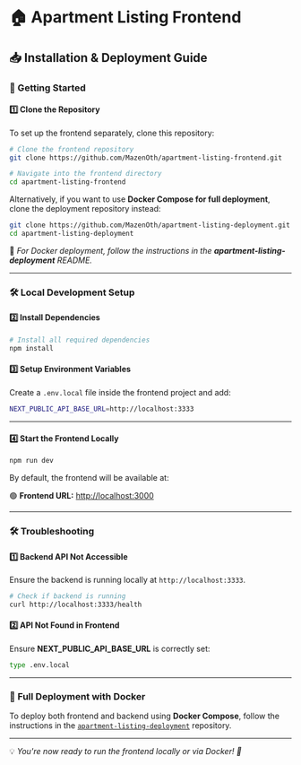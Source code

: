 
# 🏠 Apartment Listing Frontend  

## 📥 Installation & Deployment Guide  

### 🚀 Getting Started  

#### 1️⃣ Clone the Repository  

To set up the frontend separately, clone this repository:  

```sh
# Clone the frontend repository
git clone https://github.com/MazenOth/apartment-listing-frontend.git

# Navigate into the frontend directory
cd apartment-listing-frontend
```

Alternatively, if you want to use **Docker Compose for full deployment**, clone the deployment repository instead:  

```sh
git clone https://github.com/MazenOth/apartment-listing-deployment.git
cd apartment-listing-deployment
```

📌 _For Docker deployment, follow the instructions in the **apartment-listing-deployment** README._

---

### 🛠 Local Development Setup  

#### 2️⃣ Install Dependencies  

```sh
# Install all required dependencies
npm install
```

#### 3️⃣ Setup Environment Variables  

Create a `.env.local` file inside the frontend project and add:  

```sh
NEXT_PUBLIC_API_BASE_URL=http://localhost:3333
```

---

#### 4️⃣ Start the Frontend Locally  

```sh
npm run dev
```

By default, the frontend will be available at:  

🟢 **Frontend URL:** [http://localhost:3000](http://localhost:3000)

---

### 🛠 Troubleshooting  

#### 1️⃣ Backend API Not Accessible  

Ensure the backend is running locally at `http://localhost:3333`.  

```sh
# Check if backend is running
curl http://localhost:3333/health
```

#### 2️⃣ API Not Found in Frontend  

Ensure **NEXT_PUBLIC_API_BASE_URL** is correctly set:  

```sh
type .env.local
```

---

### 🔗 Full Deployment with Docker  

To deploy both frontend and backend using **Docker Compose**, follow the instructions in the [`apartment-listing-deployment`](https://github.com/MazenOth/apartment-listing-deployment) repository.

---

💡 _You're now ready to run the frontend locally or via Docker! 🚀_

